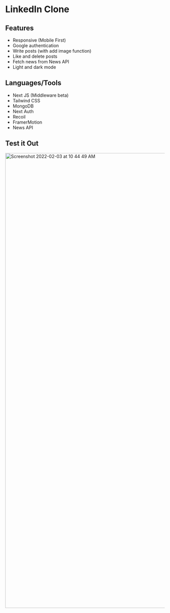 # LinkedIn Clone

## Features

- Responsive (Mobile First)
- Google authentication
- Write posts (with add image function)
- Like and delete posts
- Fetch news from News API
- Light and dark mode

## Languages/Tools

- Next JS (Middleware beta)
- Tailwind CSS
- MongoDB
- Next Auth
- Recoil
- FramerMotion
- News API

## Test it Out
<img width="1437" alt="Screenshot 2022-02-03 at 10 44 49 AM" src="https://user-images.githubusercontent.com/84952189/152272967-a6fbbb65-0521-4d18-aa34-fb569c98ee4f.png">